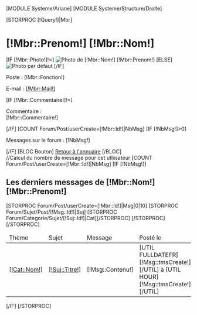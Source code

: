 [MODULE Systeme/Ariane]
[MODULE Systeme/Structure/Droite]
<div id="Milieu">
	[STORPROC [!Query!]|Mbr]
		<h1 class="TitreCat">[!Mbr::Prenom!] [!Mbr::Nom!]</h1>
		<div class="LigneUsr">
			<div class="TofProfil">
				[IF [!Mbr::Photo!]!=]
					<img src="/[!Mbr::Photo!].limit.300x500.jpg" alt="Photo de [!Mbr::Nom!] [!Mbr::Prenom!]" title="Photo de [!Mbr::Nom!] [!Mbr::Prenom!]" />
				[ELSE]
					<img src="/Skins/Intranet/Img/TofUsr.gif" alt="Photo par d&eacute;faut" title="Photo par d&eacute;faut" />
				[/IF]
				<div class="FLeft">
					<p><span>Poste :</span> [!Mbr::Fonction!]</p>
					<p><span>E-mail :</span> <a href="mailto:[!Mbr::Mail!]">[!Mbr::Mail!]</a></p>
					[IF [!Mbr::Commentaire!]!=]
						<p><span style="display:block;">Commentaire :</span> [!Mbr::Commentaire!]</p>
					[/IF]
					[COUNT Forum/Post/userCreate=[!Mbr::Id!]|NbMsg]
					[IF [!NbMsg!]>0]
						<p><span>Messages sur le forum :</span> [!NbMsg!]</p>
					[/IF]
					[BLOC Bouton]
						<a href="/Membres" title="Retour &agrave; l'annuaire">Retour &agrave; l'annuaire</a>
					[/BLOC]
				</div>
			</div>
		</div>
		//Calcul du nombre de message pour cet utilisateur
		[COUNT Forum/Post/userCreate=[!Mbr::Id!]|NbMsg]
		[IF [!NbMsg!]]
			<h2 style="background:none;">Les derniers messages de [!Mbr::Nom!] [!Mbr::Prenom!]</h2>
			<table class="TableSuj">
				<thead>
					<tr>
						<td>Th&egrave;me</td>
						<td>Sujet</td>
						<td>Message</td>
						<td>Post&eacute; le</td>
					</tr>
				</thead>
				<tbody>
					[STORPROC Forum/Post/userCreate=[!Mbr::Id!]|Msg|0|10]
						[STORPROC Forum/Sujet/Post/[!Msg::Id!]|Suj]
							[STORPROC Forum/Categorie/Sujet/[!Suj::Id!]|Cat][/STORPROC]
						[/STORPROC]
						<tr>
							<td><a href="/Forum-Fidu/[!Cat::Url!]" title="Acc&egrave;s au th&egrave;me"><span class="Bold">[!Cat::Nom!]</span></a></td>
							<td><a href="/Forum-Fidu/[!Cat::Url!]/Sujet/[!Suj::Url!]" title="Acc&egrave;s au sujet" class="TitreSuj">[!Suj::Titre!]</a></td>
							<td>[!Msg::Contenu!]</td>
							<td>[UTIL FULLDATEFR][!Msg::tmsCreate!][/UTIL] &agrave; [UTIL HOUR][!Msg::tmsCreate!][/UTIL]</td>
						</tr>
					[/STORPROC]
				</tbody>
			</table>
		[/IF]
	[/STORPROC]
</div>
<div class="Clear"></div>